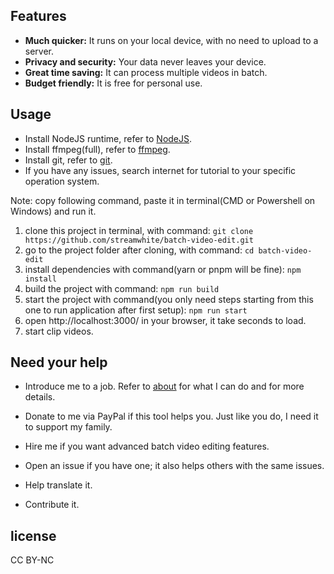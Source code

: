 ## Features

- **Much quicker:** It runs on your local device, with no need to upload to a server.
- **Privacy and security:** Your data never leaves your device.
- **Great time saving:** It can process multiple videos in batch.
- **Budget friendly:** It is free for personal use.

## Usage

- Install NodeJS runtime, refer to [NodeJS](https://nodejs.org/en/download/prebuilt-installer).
- Install ffmpeg(full), refer to [ffmpeg](https://www.ffmpeg.org/download.html).
- Install git, refer to [git](https://git-scm.com/downloads).
- If you have any issues, search internet for tutorial to your specific operation system.

Note: copy following command, paste it in terminal(CMD or Powershell on Windows) and run it.

1. clone this project in terminal, with command:
   `git clone https://github.com/streamwhite/batch-video-edit.git`
2. go to the project folder after cloning, with command:
   `cd batch-video-edit`
3. install dependencies with command(yarn or pnpm will be fine):
   `npm install`
4. build the project with command:
   `npm run build`
5. start the project with command(you only need steps starting from this one to run application after first setup):
   `npm run start`
6. open http://localhost:3000/ in your browser, it take seconds to load.
7. start clip videos.

## Need your help

- Introduce me to a job. Refer to [about](https://me.orangeredcurve.com/) for what I can do and for more details.

- Donate to me via PayPal if this tool helps you. Just like you do, I need it to support my family.

- Hire me if you want advanced batch video editing features.

- Open an issue if you have one; it also helps others with the same issues.

- Help translate it.

- Contribute it.

## license

CC BY-NC
